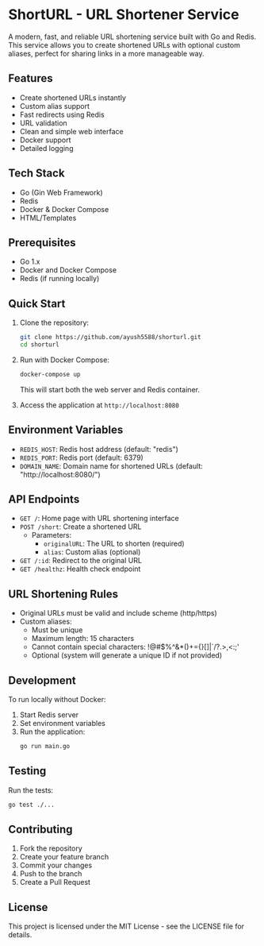 # ShortURL - URL Shortener Service

A modern, fast, and reliable URL shortening service built with Go and Redis. This service allows you to create shortened URLs with optional custom aliases, perfect for sharing links in a more manageable way.

## Features

- Create shortened URLs instantly
- Custom alias support
- Fast redirects using Redis
- URL validation
- Clean and simple web interface
- Docker support
- Detailed logging

## Tech Stack

- Go (Gin Web Framework)
- Redis
- Docker & Docker Compose
- HTML/Templates

## Prerequisites

- Go 1.x
- Docker and Docker Compose
- Redis (if running locally)

## Quick Start

1. Clone the repository:
   ```bash
   git clone https://github.com/ayush5588/shorturl.git
   cd shorturl
   ```

2. Run with Docker Compose:
   ```bash
   docker-compose up
   ```

   This will start both the web server and Redis container.

3. Access the application at `http://localhost:8080`

## Environment Variables

- `REDIS_HOST`: Redis host address (default: "redis")
- `REDIS_PORT`: Redis port (default: 6379)
- `DOMAIN_NAME`: Domain name for shortened URLs (default: "http://localhost:8080/")

## API Endpoints

- `GET /`: Home page with URL shortening interface
- `POST /short`: Create a shortened URL
  - Parameters:
    - `originalURL`: The URL to shorten (required)
    - `alias`: Custom alias (optional)
- `GET /:id`: Redirect to the original URL
- `GET /healthz`: Health check endpoint

## URL Shortening Rules

- Original URLs must be valid and include scheme (http/https)
- Custom aliases:
  - Must be unique
  - Maximum length: 15 characters
  - Cannot contain special characters: !@#$%^&*()+={}[]|`/?.>,<:;'
  - Optional (system will generate a unique ID if not provided)

## Development

To run locally without Docker:

1. Start Redis server
2. Set environment variables
3. Run the application:
   ```bash
   go run main.go
   ```

## Testing

Run the tests:
```bash
go test ./...
```

## Contributing

1. Fork the repository
2. Create your feature branch
3. Commit your changes
4. Push to the branch
5. Create a Pull Request

## License

This project is licensed under the MIT License - see the LICENSE file for details.
